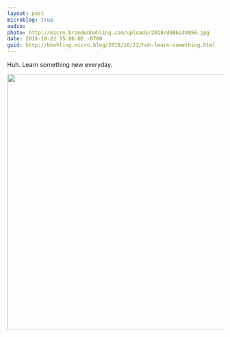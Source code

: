 ```yaml
---
layout: post
microblog: true
audio: 
photo: http://micro.brandonbohling.com/uploads/2018/d066a34056.jpg
date: 2018-10-22 15:06:02 -0700
guid: http://bbohling.micro.blog/2018/10/22/huh-learn-something.html
---
```

Huh. Learn something new everyday.

<img src="http://micro.brandonbohling.com/uploads/2018/d066a34056.jpg" width="600" height="599" />
